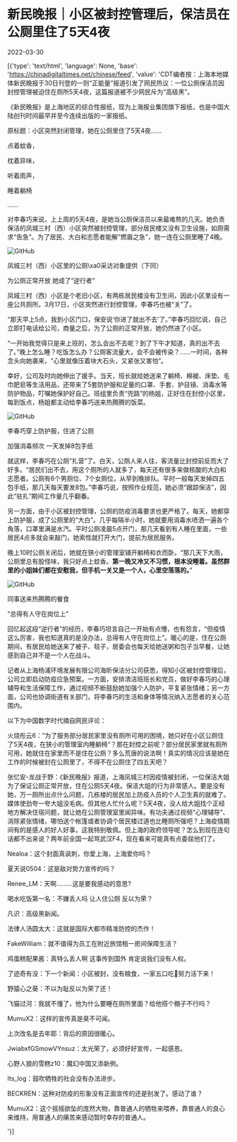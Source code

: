 # 新民晚报｜小区被封控管理后，保洁员在公厕里住了5天4夜

2022-03-30

[{'type': 'text/html', 'language': None, 'base': 'https://chinadigitaltimes.net/chinese/feed', 'value': 'CDT编者按：上海本地媒体新民晚报于30日刊登的一则“正能量”报道引发了网民热议：一位公厕保洁员因封控管理被迫住在厕所5天4夜，这篇报道被不少网民斥为“高级黑”。



《新民晚报》是上海地区的综合性报纸，现为上海报业集团旗下报纸，也是中国大陆创刊时间最早并至今连续出版的一家报纸。



原标题：小区突然封闭管理，她在公厕里住了5天4夜……

点着蚊香，

枕着异味，

听着雨声，

睡着躺椅

……

对李春巧来说，上上周的5天4夜，是她当公厕保洁员以来最难熬的几天。她负责保洁的凤城三村（西）小区突然被封控管理，部分居民楼又没有卫生设施，如厕需求“告急”。为了居民、大白和志愿者能解“燃眉之急”，她一连在公厕里睡了4晚。

![GitHub](https://chinadigitaltimes.net/chinese/files/2022/03/post-678876-62443fd23e937.)

凤城三村（西）小区里的公厕\xa0采访对象提供（下同）  

为公厕正常开放 她成了“逆行者”

凤城三村（西）小区是个老旧小区，有两栋居民楼没有卫生间，因此小区里设有一座公共厕所。3月17日，小区突然进行封控管理，李春巧也被“关”了。

“那天早上5点，我到小区门口，保安说‘你进了就出不去’了。”李春巧回忆说，自己立即打电话给公司，商量之后，为了公厕的正常开放，她仍然进了小区。

“一开始我觉得只是来上班的，怎么会出不去呢？到了下午才知道，真的出不去了。”晚上怎么睡？吃饭怎么办？公厕客流量大，会不会被传染？……一时间，各种念头向她袭来，“心里就像压着块大石头，又紧张又害怕”。

幸好，公司及时向她伸出了援手。当天，班长就给她送来了躺椅、棉被、床垫、毛巾肥皂等生活用品，还带来了5套防护服和足量的口罩、手套、护目镜、消毒水等防护物品，叮嘱她保护好自己。班组里负责“兜路”的杨姐，正好住在封控小区里，每到饭点，杨姐都主动给李春巧送来热腾腾的饭菜。

![GitHub](https://chinadigitaltimes.net/chinese/files/2022/03/post-678876-62443fd24828e.)

李春巧穿上防护服，住进了公厕  

加强消毒频次 一天发掉8包手纸

就这样，李春巧在公厕“扎营”了。白天，公厕人来人往，客流量比封控前反而大了好多。“居民们出不去，用这个厕所的人就多了，每天还有很多来做核酸的大白和志愿者。公厕有6个男厕位、7个女厕位，从早到晚排队。平时一般每天发掉四五包手纸，那几天每天要发8包。”李春巧说，按照作业规范，她必须“跟踪保洁”，因此“驻扎”期间工作量几乎翻番。

另一方面，由于小区被封控管理，公厕的防疫消毒要求也更严格了。每天，她都穿上防护服，成了公厕里的“大白”。几乎每隔半小时，她就要用消毒水喷洒一遍各个角落，口罩里满是水汽。平时公厕凌晨5点开门，那几天看到有人睡在里面，一些居民4点多就会来敲门，她索性就打开大门，提前为居民服务。

晚上10时公厕关闭后，她就在狭小的管理室铺开躺椅和衣而卧。“那几天下大雨，公厕里总有股怪味，我只好点上蚊香。**第一晚又冷又不习惯，根本没睡着。虽然群里的小姐妹们都在安慰我，但手机一关又是一个人，心里空落落的。**”

![GitHub](https://chinadigitaltimes.net/chinese/files/2022/03/post-678876-62443fd24f980.)

 同事送来热腾腾的餐食 

“总得有人守在岗位上”

回忆起这段“逆行者”的经历，李春巧坦言自己一开始有点懵，也有怨言，“但疫情这么厉害，我也知道真的是没办法，总得有人守在岗位上”。暖心的是，住在公厕期间，有居民给她送来了被子、毯子，居委会也每天给她送粥和包子当早餐，让她感到自己并不是一个人在战斗。

记者从上海杨浦环境发展有限公司海昕保洁分公司获悉，得知小区被封控管理后，公司立即启动防疫应急预案。一方面，安排清洁班班长和党员，做好李春巧的心理辅导和生活保障工作，通过视频不断鼓励她加强个人防护，平复紧张情绪；另一方面，公司也协调街道有关部门，将李春巧的生活和身体等情况纳入志愿者的关心范围内。

以下为中国数字时代摘自网民评论：



火烧彤云6：&#8221;为了服务部分居民家里没有厕所可用的困境，她只好在小区公厕住了5天4夜，在狭小的管理室内睡躺椅“？那在封控之前呢？部分居民家里就有厕所可用，她就住在家里而不是住在公厕？多么荒唐的说法啊！真实的情况应该是她在工作的时候被封在公厕里了，不得不在公厕住了四五天吧？

张忆安-龙战于野：《新民晚报》报道，上海凤城三村因疫情被封闭，一位保洁大姐为了保证公厕正常开放，住在公厕5天4夜。保洁大姐的行为非常感人。要是没有她，万一厕所出点什么问题，几栋楼的居民加上防疫人员的个人卫生真的就难了。媒体使劲夸一夸大姐没毛病。但其他人忙什么呢？5天4夜，没人给大姐找个正经地方解决住宿问题，就让她在公厕管理室里闻异味。有功夫通过视频“心理辅导”、消除紧张情绪，哪怕送个帐篷或者协调个居民楼过道也比睡厕所强吧？上海疫情期间有的是感人的好人好事，这我特别敬佩。但上海的政府领导呢？怎么到现在连句话都不出来说？两年前全国一起骂武汉F4，现在看来可能真有点委屈他们了。

Nealoa：这个封面真讽刺，你爱上海，上海爱你吗？

夏天说0504：这是敌对势力宣传的吗？

Renee_LM：天啊………这是要我感动的意思?

喝水吃饭第一名：不嫌丢人吗 让人住公厕 反以为荣？

凡识：高级黑新闻。

法律人汤圆太大：这就是国际大都市精准防控的杰作！

FakeWilliam：就不值得为员工在附近旅馆租一房间保障生活？

鸡蛋糕配果酱：真特么丢人啊 这事传到国外 肯定说我们没有人权。

了迹奇有没：下一个新闻：小区被封，没有粮食，一家五口吃💩努力活下来！

野猿心之葵：不以为耻反以为荣了还！

飞猫过河：我就不懂了，他为什么要睡在厕所里面？给他搭个棚子不行吗？

MumuX2：这样的宣传真是臭不可闻。

上次改名是去年耶：背后的原因很暖心。

JwiabxfGSmowVYnsuz：太光荣了，必须好好宣传，一起感恩。

心野人狼的雪糕z10：魔幻中国又添新例。

Its_log：鼓吹牺牲的社会没有办法进步。

BECKREN：这种对防疫的形象没有正面宣传的还是别发了。感动了谁？

MumuX2：这个摇摇欲坠的庞然大物，靠普通人的牺牲来喂养，靠普通人的良心来维持，用普通人的痛苦来感动暂时幸存的普通人。

'}]